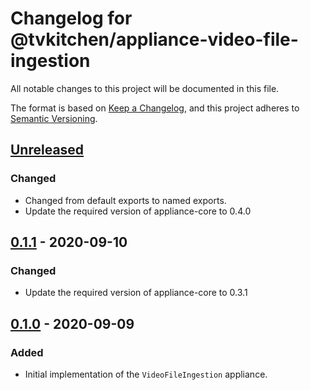 # Changelog for @tvkitchen/appliance-video-file-ingestion

All notable changes to this project will be documented in this file.

The format is based on [Keep a Changelog](https://keepachangelog.com/en/1.0.0/),
and this project adheres to [Semantic Versioning](https://semver.org/spec/v2.0.0.html).

## [Unreleased]
### Changed
- Changed from default exports to named exports.
- Update the required version of appliance-core to 0.4.0

## [0.1.1] - 2020-09-10
### Changed
- Update the required version of appliance-core to 0.3.1

## [0.1.0] - 2020-09-09
### Added
- Initial implementation of the `VideoFileIngestion` appliance.

[Unreleased]: https://github.com/tvkitchen/appliances/compare/@tvkitchen/appliance-video-file-ingestion@0.1.1...HEAD
[0.1.1]: https://github.com/tvkitchen/appliances/releases/tag/@tvkitchen/appliance-video-file-ingestion@0.1.1
[0.1.0]: https://github.com/tvkitchen/appliances/releases/tag/@tvkitchen/appliance-video-file-ingestion@0.1.0


